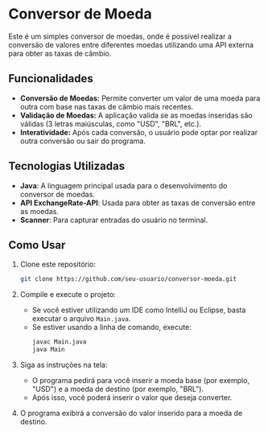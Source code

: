 # Conversor de Moeda

Este é um simples conversor de moedas, onde é possível realizar a conversão de valores entre diferentes moedas utilizando uma API externa para obter as taxas de câmbio.

## Funcionalidades

- **Conversão de Moedas:** Permite converter um valor de uma moeda para outra com base nas taxas de câmbio mais recentes.
- **Validação de Moedas:** A aplicação valida se as moedas inseridas são válidas (3 letras maiúsculas, como "USD", "BRL", etc.).
- **Interatividade:** Após cada conversão, o usuário pode optar por realizar outra conversão ou sair do programa.

## Tecnologias Utilizadas

- **Java**: A linguagem principal usada para o desenvolvimento do conversor de moedas.
- **API ExchangeRate-API**: Usada para obter as taxas de conversão entre as moedas.
- **Scanner**: Para capturar entradas do usuário no terminal.

## Como Usar

1. Clone este repositório:
    ```bash
    git clone https://github.com/seu-usuario/conversor-moeda.git
    ```

2. Compile e execute o projeto:
    - Se você estiver utilizando um IDE como IntelliJ ou Eclipse, basta executar o arquivo `Main.java`.
    - Se estiver usando a linha de comando, execute:
      ```bash
      javac Main.java
      java Main
      ```

3. Siga as instruções na tela:
    - O programa pedirá para você inserir a moeda base (por exemplo, "USD") e a moeda de destino (por exemplo, "BRL").
    - Após isso, você poderá inserir o valor que deseja converter.

4. O programa exibirá a conversão do valor inserido para a moeda de destino.



